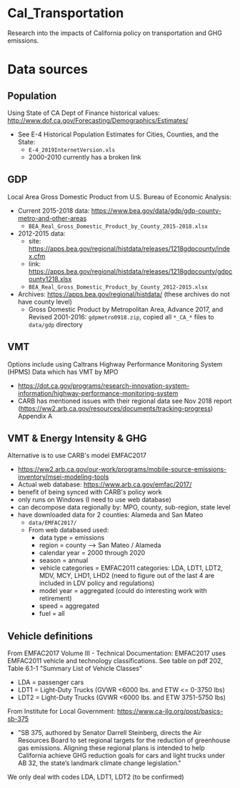 # Cal_Transportation
Research into the impacts of California policy on transportation and GHG emissions.




# Data sources

## Population

Using State of CA Dept of Finance historical values: http://www.dof.ca.gov/Forecasting/Demographics/Estimates/
 * See E-4 Historical Population Estimates for Cities, Counties, and the State:
   * `E-4_2019InternetVersion.xls`
   * 2000-2010 currently has a broken link

## GDP

Local Area Gross Domestic Product from U.S. Bureau of Economic Analysis: 
 * Current 2015-2018 data: https://www.bea.gov/data/gdp/gdp-county-metro-and-other-areas
   * `BEA_Real_Gross_Domestic_Product_by_County_2015-2018.xlsx`
 * 2012-2015 data:
   * site: https://apps.bea.gov/regional/histdata/releases/1218gdpcounty/index.cfm
   * link: https://apps.bea.gov/regional/histdata/releases/1218gdpcounty/gdpcounty1218.xlsx
   * `BEA_Real_Gross_Domestic_Product_by_County_2012-2015.xlsx`
 * Archives: https://apps.bea.gov/regional/histdata/ (these archives do not have county level)
   * Gross Domestic Product by Metropolitan Area, Advance 2017, and Revised 2001-2016: `gdpmetro0918.zip`, copied all `*_CA_*` files to `data/gdp` directory

## VMT

Options include using Caltrans Highway Performance Monitoring System (HPMS) Data which has VMT by MPO
   * https://dot.ca.gov/programs/research-innovation-system-information/highway-performance-monitoring-system
   * CARB has mentioned issues with their regional data see Nov 2018 report (https://ww2.arb.ca.gov/resources/documents/tracking-progress) Appendix A

## VMT & Energy Intensity & GHG

Alternative is to use CARB's model EMFAC2017
 * https://ww2.arb.ca.gov/our-work/programs/mobile-source-emissions-inventory/msei-modeling-tools
 * Actual web database: https://www.arb.ca.gov/emfac/2017/
 * benefit of being synced with CARB's policy work
 * only runs on Windows (I need to use web database)
 * can decompose data regionally by: MPO, county, sub-region, state level
 * have downloaded data for 2 counties: Alameda and San Mateo
   * `data/EMFAC2017/`
   * From web databased used:
     * data type = emissions
     * region = county --> San Mateo / Alameda
     * calendar year = 2000 through 2020
     * season = annual
     * vehicle categories = EMFAC2011 categories: LDA, LDT1, LDT2, MDV, MCY, LHD1, LHD2 (need to figure out of the last 4 are included in LDV policy and regulations)
     * model year = aggregated (could do interesting work with retirement)
     * speed = aggregated
     * fuel = all

## Vehicle definitions

From EMFAC2017 Volume III - Technical Documentation:
EMFAC2017 uses EMFAC2011 vehicle and technology classifications.  See table on pdf 202, Table 6.1-1 "Summary List of Vehicle Classes"
- LDA = passenger cars
- LDT1 = Light-Duty Trucks (GVWR <6000 lbs. and ETW <= 0-3750 lbs) 
- LDT2 = Light-Duty Trucks (GVWR <6000 lbs. and ETW 3751-5750 lbs) 

From Institute for Local Government: https://www.ca-ilg.org/post/basics-sb-375

 * "SB 375, authored by Senator Darrell Steinberg, directs the Air Resources Board to set regional targets for the reduction of greenhouse gas emissions. Aligning these regional plans is intended to help California achieve GHG reduction goals for cars and light trucks under AB 32, the state’s landmark climate change legislation."

We only deal with codes LDA, LDT1, LDT2 (to be confirmed)
